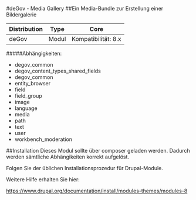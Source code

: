 #deGov - Media Gallery
##Ein Media-Bundle zur Erstellung einer Bildergalerie

Distribution | Type | Core
--- | --- | ---
deGov | Modul |  Kompatibilität: 8.x

#####Abhängigkeiten:
  - degov_common
  - degov_content_types_shared_fields
  - degov_common
  - entity_browser
  - field
  - field_group
  - image
  - language
  - media
  - path
  - text
  - user
  - workbench_moderation

##Installation
Dieses Modul sollte über composer geladen werden. Dadurch werden sämtliche Abhängikeiten korrekt aufgelöst.

Folgen Sie der üblichen Installationsprozedur für Drupal-Module.

Weitere Hilfe erhalten Sie hier:

https://www.drupal.org/documentation/install/modules-themes/modules-8
